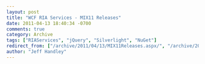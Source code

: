 ```yaml
---
layout: post
title: "WCF RIA Services - MIX11 Releases"
date: 2011-04-13 18:40:34 -0700
comments: true
category: Archive
tags: ["RIAServices", "jQuery", "Silverlight", "NuGet"]
redirect_from: ["/archive/2011/04/13/MIX11Releases.aspx/", "/archive/2011/04/13/mix11releases.aspx"]
author: "Jeff Handley"
---
```


